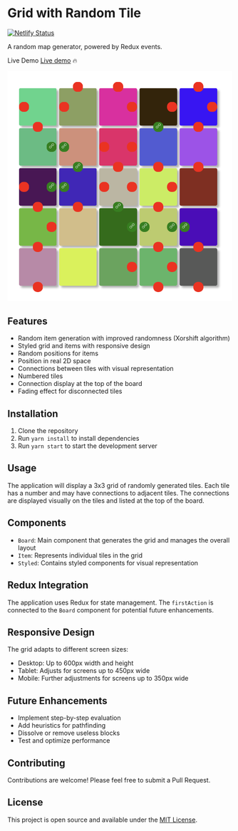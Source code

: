 # Grid with Random Tile

[![Netlify Status](https://api.netlify.com/api/v1/badges/e48f00d8-abf0-4717-8185-9e1a1d4d6f4e/deploy-status)](https://app.netlify.com/sites/redux-random-tiles/deploys)

A random map generator, powered by Redux events.

Live Demo
[Live demo](https://redux-random-tiles.netlify.app/) 🔥

![Demo](/demo/grid-with-random-tile.png)


## Features

- Random item generation with improved randomness (Xorshift algorithm)
- Styled grid and items with responsive design
- Random positions for items
- Position in real 2D space
- Connections between tiles with visual representation
- Numbered tiles
- Connection display at the top of the board
- Fading effect for disconnected tiles

## Installation

1. Clone the repository
2. Run `yarn install` to install dependencies
3. Run `yarn start` to start the development server

## Usage

The application will display a 3x3 grid of randomly generated tiles. Each tile has a number and may have connections to adjacent tiles. The connections are displayed visually on the tiles and listed at the top of the board.

## Components

- `Board`: Main component that generates the grid and manages the overall layout
- `Item`: Represents individual tiles in the grid
- `Styled`: Contains styled components for visual representation

## Redux Integration

The application uses Redux for state management. The `firstAction` is connected to the `Board` component for potential future enhancements.

## Responsive Design

The grid adapts to different screen sizes:
- Desktop: Up to 600px width and height
- Tablet: Adjusts for screens up to 450px wide
- Mobile: Further adjustments for screens up to 350px wide

## Future Enhancements

- Implement step-by-step evaluation
- Add heuristics for pathfinding
- Dissolve or remove useless blocks
- Test and optimize performance

## Contributing

Contributions are welcome! Please feel free to submit a Pull Request.

## License

This project is open source and available under the [MIT License](LICENSE).
